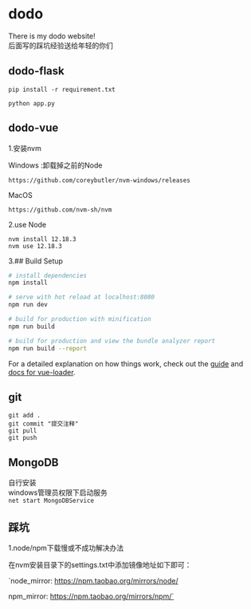 # dodo

There is my dodo website!  
后面写的踩坑经验送给年轻的你们

## dodo-flask

`pip install -r requirement.txt`

`python app.py`

## dodo-vue

1.安装nvm

Windows :卸载掉之前的Node

`https://github.com/coreybutler/nvm-windows/releases`

MacOS

`https://github.com/nvm-sh/nvm`

2.use Node

`nvm install 12.18.3`  
`nvm use 12.18.3`  

3.## Build Setup

``` bash
# install dependencies
npm install

# serve with hot reload at localhost:8080
npm run dev

# build for production with minification
npm run build

# build for production and view the bundle analyzer report
npm run build --report
```

For a detailed explanation on how things work, check out the [guide](http://vuejs-templates.github.io/webpack/) and [docs for vue-loader](http://vuejs.github.io/vue-loader).

## git

`git add .`  
`git commit "提交注释"`  
`git pull`  
`git push`  

## MongoDB

自行安装  
windows管理员权限下启动服务  
`net start MongoDBService`

## 踩坑

1.node/npm下载慢或不成功解决办法

在nvm安装目录下的settings.txt中添加镜像地址如下即可：

`node_mirror: https://npm.taobao.org/mirrors/node/

npm_mirror: https://npm.taobao.org/mirrors/npm/`
